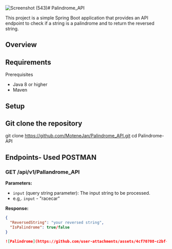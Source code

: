 ![Screenshot (543)](https://github.com/user-attachments/assets/a85ec28b-5e16-43d9-9098-1931d72e5461)# Palindrome_API

This project is a simple Spring Boot application that provides an API endpoint to check if a string is a palindrome and to return the reversed string.

## Overview

## Requirements
Prerequisites
- Java 8 or higher
- Maven

## Setup

## Git clone the repository
git clone https://github.com/MoteneJan/Palindrome_API.git
cd Palindrome-API

## Endpoints- Used POSTMAN

### GET /api/v1/Pallandrome_API

**Parameters:**

- `input` (query string parameter): The input string to be processed.
- e.g,. `input` - "racecar"

**Response:**

```json
{
  "ReversedString": "your reversed string",
  "IsPalindrome": true/false
}

![Palindrome](https://github.com/user-attachments/assets/4cf70708-c2bf-4f65-94e6-58c66dbde614)
